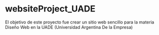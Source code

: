# websiteProject_UADE
El objetivo de este proyecto fue crear un sitio web sencillo para la materia Diseño Web en la UADE (Universidad Argentina De la Empresa)
